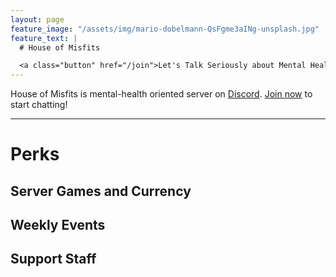 ```yaml
---
layout: page
feature_image: "/assets/img/mario-dobelmann-QsFgme3aINg-unsplash.jpg"
feature_text: |
  # House of Misfits

  <a class="button" href="/join">Let's Talk Seriously about Mental Health</a>
---
```


House of Misfits is mental-health oriented server on [Discord](https://discordapp.com). [Join now](join) to start chatting!

-----

# Perks

## Server Games and Currency

## Weekly Events

## Support Staff